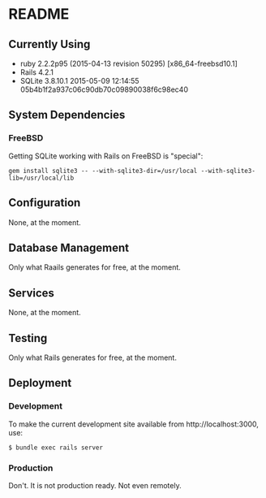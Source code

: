 # README

## Currently Using

* ruby 2.2.2p95 (2015-04-13 revision 50295) [x86_64-freebsd10.1]
* Rails 4.2.1
* SQLite 3.8.10.1 2015-05-09 12:14:55 05b4b1f2a937c06c90db70c09890038f6c98ec40


## System Dependencies

### FreeBSD

Getting SQLite working with Rails on FreeBSD is "special":

    gem install sqlite3 -- --with-sqlite3-dir=/usr/local --with-sqlite3-lib=/usr/local/lib


## Configuration

None, at the moment.


## Database Management

Only what Raails generates for free, at the moment.


## Services

None, at the moment.


## Testing

Only what Rails generates for free, at the moment.


## Deployment

### Development

To make the current development site available from http://localhost:3000, use:

    $ bundle exec rails server

### Production

Don't.  It is not production ready.  Not even remotely.
